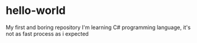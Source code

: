 # hello-world
My first and boring repository
I'm learning C# programming language, it's not as fast process as i expected
